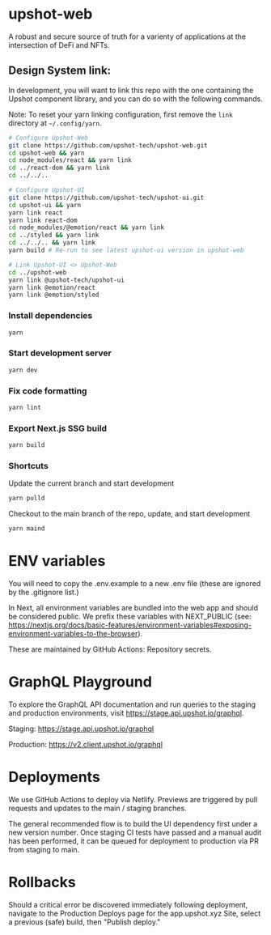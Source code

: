 # upshot-web

A robust and secure source of truth for a varienty of applications at the intersection of DeFi and NFTs.

## Design System link:

In development, you will want to link this repo with the one containing the Upshot component library, and you can do so with the following commands.

Note: To reset your yarn linking configuration, first remove the `link` directory at `~/.config/yarn`.

```bash
# Configure Upshot-Web
git clone https://github.com/upshot-tech/upshot-web.git
cd upshot-web && yarn
cd node_modules/react && yarn link
cd ../react-dom && yarn link
cd ../../..

# Configure Upshot-UI
git clone https://github.com/upshot-tech/upshot-ui.git
cd upshot-ui && yarn
yarn link react
yarn link react-dom
cd node_modules/@emotion/react && yarn link
cd ../styled && yarn link
cd ../../.. && yarn link
yarn build # Re-run to see latest upshot-ui version in upshot-web

# Link Upshot-UI <> Upshot-Web
cd ../upshot-web
yarn link @upshot-tech/upshot-ui
yarn link @emotion/react
yarn link @emotion/styled
```

### Install dependencies

```bash
yarn
```

### Start development server

```bash
yarn dev
```

### Fix code formatting

```bash
yarn lint
```

### Export Next.js SSG build

```bash
yarn build
```

### Shortcuts

Update the current branch and start development

```bash
yarn pulld
```

Checkout to the main branch of the repo, update, and start development

```bash
yarn maind
```

# ENV variables

You will need to copy the .env.example to a new .env file (these are ignored by the .gitignore list.)

In Next, all environment variables are bundled into the web app and should be considered public. We prefix these variables with NEXT_PUBLIC (see: https://nextjs.org/docs/basic-features/environment-variables#exposing-environment-variables-to-the-browser).

These are maintained by GitHub Actions: Repository secrets.

# GraphQL Playground

To explore the GraphQL API documentation and run queries to the staging and production environments, visit https://stage.api.upshot.io/graphql.

Staging:
https://stage.api.upshot.io/graphql

Production:
https://v2.client.upshot.io/graphql

# Deployments

We use GitHub Actions to deploy via Netlify. Previews are triggered by pull requests and updates to the main / staging branches.

The general recommended flow is to build the UI dependency first under a new version number. Once staging CI tests have passed and a manual audit has been performed, it can be queued for deployment to production via PR from staging to main.

# Rollbacks

Should a critical error be discovered immediately following deployment, navigate to the Production Deploys page for the app.upshot.xyz Site, select a previous (safe) build, then "Publish deploy."
